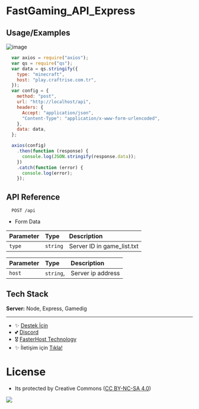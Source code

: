 # FastGaming_API_Express

## Usage/Examples

![image](https://user-images.githubusercontent.com/63351166/211326748-43b9471d-173f-4cd0-a6ae-be4238ad82a6.png)

```javascript
  var axios = require("axios");
  var qs = require("qs");
  var data = qs.stringify({
    type: "minecraft",
    host: "play.craftrise.com.tr",
  });
  var config = {
    method: "post",
    url: "http://localhost/api",
    headers: {
      Accept: "application/json",
      "Content-Type": "application/x-www-form-urlencoded",
    },
    data: data,
  };

  axios(config)
    .then(function (response) {
      console.log(JSON.stringify(response.data));
    })
    .catch(function (error) {
      console.log(error);
    });
```


## API Reference

```http
  POST /api
```

- Form Data

| Parameter | Type     | Description                       |
| :-------- | :------- | :-------------------------------- |
| `type`      | `string` | Server ID in game_list.txt |

| Parameter | Type     | Description                       |
| :-------- | :------- | :-------------------------------- |
| `host`      | `string`,| Server ip address |

## Tech Stack

**Server:** Node, Express, Gamedig

---
- ✨ [Destek İçin](https://fastuptime.com) <br>
- 💕 [Discord](https://fastuptime.com/discord)<br>
- 🎖️ [FasterHost Technology](https://fasterhost.tech/)<br>
- ✨ İletişim için [Tıkla!](mailto:fastuptime@gmail.com)<br>

# License
- Its protected by Creative Commons ([CC BY-NC-SA 4.0](https://creativecommons.org/licenses/by-nc-sa/4.0/))

<a href="https://creativecommons.org/licenses/by-nc-sa/4.0/" title="BYNCSA40"><img src="https://licensebuttons.net/l/by-nc-sa/4.0/88x31.png"></a>
